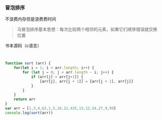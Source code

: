 ### 冒泡排序
不浪费内存但是浪费费时间
> 马冒泡排序基本思想：每次比较两个相邻的元素，如果它们顺序错误就交换位置

书本源码（c语言）
```C

```

```javascript

function sort (arr) {
    for(let i = 1; i < arr.length; i++) {
        for (let j = 0; j < arr.length - i; j++) {
            if (arr[j] > arr[j+1]) {
                [arr[j], arr[j + 1]] = [arr[j + 1], arr[j]]
            }
        }
    }
    return arr
}
var arr = [1,3,4,62,1,5,16,12,435,13,12,54,27,9,99]
console.log(sort(arr))

```